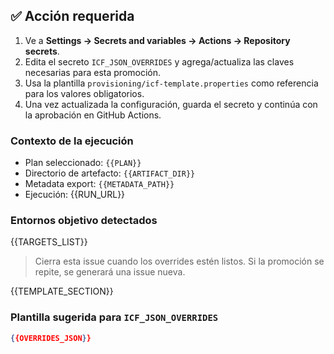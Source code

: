 ## ✅ Acción requerida

1. Ve a **Settings → Secrets and variables → Actions → Repository secrets**.
2. Edita el secreto `ICF_JSON_OVERRIDES` y agrega/actualiza las claves necesarias para esta promoción.
3. Usa la plantilla `provisioning/icf-template.properties` como referencia para los valores obligatorios.
4. Una vez actualizada la configuración, guarda el secreto y continúa con la aprobación en GitHub Actions.

### Contexto de la ejecución
- Plan seleccionado: `{{PLAN}}`
- Directorio de artefacto: `{{ARTIFACT_DIR}}`
- Metadata export: `{{METADATA_PATH}}`
- Ejecución: {{RUN_URL}}

### Entornos objetivo detectados
{{TARGETS_LIST}}

> Cierra esta issue cuando los overrides estén listos. Si la promoción se repite, se generará una issue nueva.

{{TEMPLATE_SECTION}}

### Plantilla sugerida para `ICF_JSON_OVERRIDES`
```json
{{OVERRIDES_JSON}}
```

